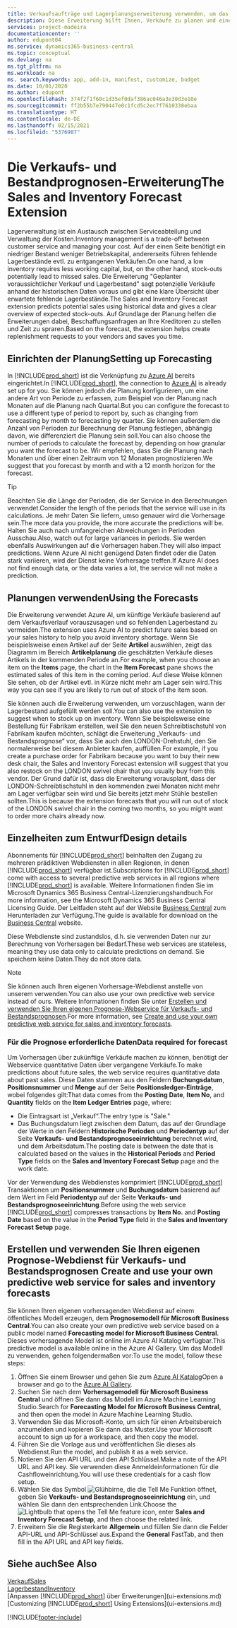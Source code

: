 ```yaml
---
title: Verkaufsaufträge und Lagerplanungserweiterung verwenden, um das Lager zu verwalten | Microsoft Docs
description: Diese Erweiterung hilft Ihnen, Verkäufe zu planen und eine klare Übersicht über erwartete fehlende Lagerbestände zu erhalten und hilft Ihnen sogar dabei, Lagerauffüllungsanfragen an Verkäufer zu stellen.
services: project-madeira
documentationcenter: ''
author: edupont04
ms.service: dynamics365-business-central
ms.topic: conceptual
ms.devlang: na
ms.tgt_pltfrm: na
ms.workload: na
ms. search.keywords: app, add-in, manifest, customize, budget
ms.date: 10/01/2020
ms.author: edupont
ms.openlocfilehash: 374f2f1f60c1d35ef0daf386ac046a3e30d3e10e
ms.sourcegitcommit: ff2b55b7e790447e0c1fcd5c2ec7f7610338ebaa
ms.translationtype: HT
ms.contentlocale: de-DE
ms.lasthandoff: 02/15/2021
ms.locfileid: "5376987"
---
```

# <a name="the-sales-and-inventory-forecast-extension"></a><span data-ttu-id="e6e45-103">Die Verkaufs- und Bestandprognosen-Erweiterung</span><span class="sxs-lookup"><span data-stu-id="e6e45-103">The Sales and Inventory Forecast Extension</span></span>
<span data-ttu-id="e6e45-104">Lagerverwaltung ist ein Austausch zwischen Serviceabteilung und Verwaltung der Kosten.</span><span class="sxs-lookup"><span data-stu-id="e6e45-104">Inventory management is a trade-off between customer service and managing your cost.</span></span> <span data-ttu-id="e6e45-105">Auf der einen Seite benötigt ein niedriger Bestand weniger Betriebskapital, andererseits führen fehlende Lagerbestände evtl. zu entgangenen Verkäufen.</span><span class="sxs-lookup"><span data-stu-id="e6e45-105">On one hand, a low inventory requires less working capital, but, on the other hand, stock-outs potentially lead to missed sales.</span></span> <span data-ttu-id="e6e45-106">Die Erweiterung "Geplanter voraussichtlicher Verkauf und Lagerbestand" sagt potenzielle Verkäufe anhand der historischen Daten voraus und gibt eine klare Übersicht über erwartete fehlende Lagerbestände.</span><span class="sxs-lookup"><span data-stu-id="e6e45-106">The Sales and Inventory Forecast extension predicts potential sales using historical data and gives a clear overview of expected stock-outs.</span></span> <span data-ttu-id="e6e45-107">Auf Grundlage der Planung helfen die Erweiterungen dabei, Beschaffungsanfragen an Ihre Kreditoren zu stellen und Zeit zu spraren.</span><span class="sxs-lookup"><span data-stu-id="e6e45-107">Based on the forecast, the extension helps create replenishment requests to your vendors and saves you time.</span></span>  

## <a name="setting-up-forecasting"></a><span data-ttu-id="e6e45-108">Einrichten der Planung</span><span class="sxs-lookup"><span data-stu-id="e6e45-108">Setting up Forecasting</span></span>
<span data-ttu-id="e6e45-109">In [!INCLUDE[prod_short](includes/prod_short.md)] ist die Verknüpfung zu [Azure AI](https://azure.microsoft.com/overview/ai-platform/) bereits eingerichtet.</span><span class="sxs-lookup"><span data-stu-id="e6e45-109">In [!INCLUDE[prod_short](includes/prod_short.md)], the connection to [Azure AI](https://azure.microsoft.com/overview/ai-platform/) is already set up for you.</span></span> <span data-ttu-id="e6e45-110">Sie können jedoch die Planung konfigurieren, um eine andere Art von Periode zu erfassen, zum Beispiel von der Planung nach Monaten auf die Planung nach Quartal.</span><span class="sxs-lookup"><span data-stu-id="e6e45-110">But you can configure the forecast to use a different type of period to report by, such as changing from forecasting by month to forecasting by quarter.</span></span> <span data-ttu-id="e6e45-111">Sie können außerdem die Anzahl von Perioden zur Berechnung der Planung festlegen, abhängig davon, wie differenziert die Planung sein soll.</span><span class="sxs-lookup"><span data-stu-id="e6e45-111">You can also choose the number of periods to calculate the forecast by, depending on how granular you want the forecast to be.</span></span> <span data-ttu-id="e6e45-112">Wir empfehlen, dass Sie die Planung nach Monaten und über einen Zeitraum von 12 Monaten prognostizieren.</span><span class="sxs-lookup"><span data-stu-id="e6e45-112">We suggest that you forecast by month and with a 12 month horizon for the forecast.</span></span> 

> [!TIP]  
>   <span data-ttu-id="e6e45-113">Beachten Sie die Länge der Perioden, die der Service in den Berechnungen verwendet.</span><span class="sxs-lookup"><span data-stu-id="e6e45-113">Consider the length of the periods that the service will use in its calculations.</span></span> <span data-ttu-id="e6e45-114">Je mehr Daten Sie liefern, umso genauer wird die Vorhersage sein.</span><span class="sxs-lookup"><span data-stu-id="e6e45-114">The more data you provide, the more accurate the predictions will be.</span></span> <span data-ttu-id="e6e45-115">Halten Sie auch nach umfangreichen Abweichungen in Perioden Ausschau.</span><span class="sxs-lookup"><span data-stu-id="e6e45-115">Also, watch out for large variances in periods.</span></span> <span data-ttu-id="e6e45-116">Sie werden ebenfalls Auswirkungen auf die Vorhersagen haben.</span><span class="sxs-lookup"><span data-stu-id="e6e45-116">They will also impact predictions.</span></span> <span data-ttu-id="e6e45-117">Wenn Azure AI nicht genügend Daten findet oder die Daten stark variieren, wird der Dienst keine Vorhersage treffen.</span><span class="sxs-lookup"><span data-stu-id="e6e45-117">If Azure AI does not find enough data, or the data varies a lot, the service will not make a prediction.</span></span>

## <a name="using-the-forecasts"></a><span data-ttu-id="e6e45-118">Planungen verwenden</span><span class="sxs-lookup"><span data-stu-id="e6e45-118">Using the Forecasts</span></span>
<span data-ttu-id="e6e45-119">Die Erweiterung verwendet Azure AI, um künftige Verkäufe basierend auf dem Verkaufsverlauf vorauszusagen und so fehlenden Lagerbestand zu vermeiden.</span><span class="sxs-lookup"><span data-stu-id="e6e45-119">The extension uses Azure AI to predict future sales based on your sales history to help you avoid inventory shortage.</span></span> <span data-ttu-id="e6e45-120">Wenn Sie beispielsweise einen Artikel auf der Seite **Artikel** auswählen, zeigt das Diagramm im Bereich **Artikelplanung** die geschätzten Verkäufe dieses Artikels in der kommenden Periode an.</span><span class="sxs-lookup"><span data-stu-id="e6e45-120">For example, when you choose an item on the **Items** page, the chart in the **Item Forecast** pane shows the estimated sales of this item in the coming period.</span></span> <span data-ttu-id="e6e45-121">Auf diese Weise können Sie sehen, ob der Artikel evtl. in Kürze nicht mehr am Lager sein wird.</span><span class="sxs-lookup"><span data-stu-id="e6e45-121">This way you can see if you are likely to run out of stock of the item soon.</span></span>  

<span data-ttu-id="e6e45-122">Sie können auch die Erweiterung verwenden, um vorzuschlagen, wann der Lagerbestand aufgefüllt werden soll.</span><span class="sxs-lookup"><span data-stu-id="e6e45-122">You can also use the extension to suggest when to stock up on inventory.</span></span> <span data-ttu-id="e6e45-123">Wenn Sie beispielsweise eine Bestellung für Fabrikam erstellen, weil Sie den neuen Schreibtischstuhl von Fabrikam kaufen möchten, schlägt die Erweiterung „Verkaufs- und Bestandsprognose“ vor, dass Sie auch den LONDON-Drehstuhl, den Sie normalerweise bei diesem Anbieter kaufen, auffüllen.</span><span class="sxs-lookup"><span data-stu-id="e6e45-123">For example, if you create a purchase order for Fabrikam because you want to buy their new desk chair, the Sales and Inventory Forecast extension will suggest that you also restock on the LONDON swivel chair that you usually buy from this vendor.</span></span> <span data-ttu-id="e6e45-124">Der Grund dafür ist, dass die Erweiterung vorausplant, dass der LONDON-Schreibtischstuhl in den kommenden zwei Monaten nicht mehr am Lager verfügbar sein wird und Sie bereits jetzt mehr Stühle bestellen sollten.</span><span class="sxs-lookup"><span data-stu-id="e6e45-124">This is because the extension forecasts that you will run out of stock of the LONDON swivel chair in the coming two months, so you might want to order more chairs already now.</span></span>  

## <a name="design-details"></a><span data-ttu-id="e6e45-125">Einzelheiten zum Entwurf</span><span class="sxs-lookup"><span data-stu-id="e6e45-125">Design details</span></span>
<span data-ttu-id="e6e45-126">Abonnements für [!INCLUDE[prod_short](includes/prod_short.md)] beinhalten den Zugang zu mehreren prädiktiven Webdiensten in allen Regionen, in denen [!INCLUDE[prod_short](includes/prod_short.md)] verfügbar ist.</span><span class="sxs-lookup"><span data-stu-id="e6e45-126">Subscriptions for [!INCLUDE[prod_short](includes/prod_short.md)] come with access to several predictive web services in all regions where [!INCLUDE[prod_short](includes/prod_short.md)] is available.</span></span> <span data-ttu-id="e6e45-127">Weitere Informationen finden Sie im Microsoft Dynamics 365 Business Central-Lizenzierungshandbuch.</span><span class="sxs-lookup"><span data-stu-id="e6e45-127">For more information, see the Microsoft Dynamics 365 Business Central Licensing Guide.</span></span> <span data-ttu-id="e6e45-128">Der Leitfaden steht auf der Website [Business Central](https://dynamics.microsoft.com/en-us/business-central/overview/) zum Herunterladen zur Verfügung.</span><span class="sxs-lookup"><span data-stu-id="e6e45-128">The guide is available for download on the [Business Central](https://dynamics.microsoft.com/en-us/business-central/overview/) website.</span></span> 

<span data-ttu-id="e6e45-129">Diese Webdienste sind zustandslos, d.h. sie verwenden Daten nur zur Berechnung von Vorhersagen bei Bedarf.</span><span class="sxs-lookup"><span data-stu-id="e6e45-129">These web services are stateless, meaning they use data only to calculate predictions on demand.</span></span> <span data-ttu-id="e6e45-130">Sie speichern keine Daten.</span><span class="sxs-lookup"><span data-stu-id="e6e45-130">They do not store data.</span></span>

> [!NOTE]  
>   <span data-ttu-id="e6e45-131">Sie können auch Ihren eigenen Vorhersage-Webdienst anstelle von unserem verwenden.</span><span class="sxs-lookup"><span data-stu-id="e6e45-131">You can also use your own predictive web service instead of ours.</span></span> <span data-ttu-id="e6e45-132">Weitere Informationen finden Sie unter [Erstellen und verwenden Sie Ihren eigenen Prognose-Webservice für Verkaufs- und Bestandsprognosen](#AnchorText).</span><span class="sxs-lookup"><span data-stu-id="e6e45-132">For more information, see [Create and use your own predictive web service for sales and inventory forecasts](#AnchorText).</span></span> 

### <a name="data-required-for-forecast"></a><span data-ttu-id="e6e45-133">Für die Prognose erforderliche Daten</span><span class="sxs-lookup"><span data-stu-id="e6e45-133">Data required for forecast</span></span>
<span data-ttu-id="e6e45-134">Um Vorhersagen über zukünftige Verkäufe machen zu können, benötigt der Webservice quantitative Daten über vergangene Verkäufe.</span><span class="sxs-lookup"><span data-stu-id="e6e45-134">To make predictions about future sales, the web service requires quantitative data about past sales.</span></span> <span data-ttu-id="e6e45-135">Diese Daten stammen aus den Feldern **Buchungsdatum**, **Positionsnummer** und **Menge** auf der Seite **Positionsledger-Einträge**, wobei folgendes gilt:</span><span class="sxs-lookup"><span data-stu-id="e6e45-135">That data comes from the **Posting Date**, **Item No**, and **Quantity** fields on the **Item Ledger Entries** page, where:</span></span>
-    <span data-ttu-id="e6e45-136">Die Eintragsart ist „Verkauf“.</span><span class="sxs-lookup"><span data-stu-id="e6e45-136">The entry type is "Sale."</span></span>
- <span data-ttu-id="e6e45-137">Das Buchungsdatum liegt zwischen dem Datum, das auf der Grundlage der Werte in den Feldern **Historische Perioden** und **Periodentyp** auf der Seite **Verkaufs- und Bestandsprognoseeinrichtung** berechnet wird, und dem Arbeitsdatum.</span><span class="sxs-lookup"><span data-stu-id="e6e45-137">The posting date is between the date that is calculated based on the values in the **Historical Periods** and **Period Type** fields on the **Sales and Inventory Forecast Setup** page and the work date.</span></span>

<span data-ttu-id="e6e45-138">Vor der Verwendung des Webdienstes komprimiert [!INCLUDE[prod_short](includes/prod_short.md)] Transaktionen um **Positionsnummer** und **Buchungsdatum** basierend auf dem Wert im Feld **Periodentyp** auf der Seite **Verkaufs- und Bestandsprognoseeinrichtung**.</span><span class="sxs-lookup"><span data-stu-id="e6e45-138">Before using the web service [!INCLUDE[prod_short](includes/prod_short.md)] compresses transactions by **Item No.** and **Posting Date** based on the value in the **Period Type** field in the **Sales and Inventory Forecast Setup** page.</span></span>

## <a name="create-and-use-your-own-predictive-web-service-for-sales-and-inventory-forecasts"></a><span data-ttu-id="e6e45-139"><a name="AnchorText"> </a>Erstellen und verwenden Sie Ihren eigenen Prognose-Webdienst für Verkaufs- und Bestandsprognosen</span><span class="sxs-lookup"><span data-stu-id="e6e45-139"><a name="AnchorText"> </a>Create and use your own predictive web service for sales and inventory forecasts</span></span>
<span data-ttu-id="e6e45-140">Sie können Ihren eigenen vorhersagenden Webdienst auf einem öffentliches Modell erzeugen, dem **Prognosemodell für Microsoft Business Central**.</span><span class="sxs-lookup"><span data-stu-id="e6e45-140">You can also create your own predictive web service based on a public model named **Forecasting model for Microsoft Business Central**.</span></span> <span data-ttu-id="e6e45-141">Dieses vorhersagende Modell ist online im Azure AI Katalog verfügbar.</span><span class="sxs-lookup"><span data-stu-id="e6e45-141">This predictive model is available online in the Azure AI Gallery.</span></span> <span data-ttu-id="e6e45-142">Um das Modell zu verwenden, gehen folgendermaßen vor:</span><span class="sxs-lookup"><span data-stu-id="e6e45-142">To use the model, follow these steps:</span></span>  

1. <span data-ttu-id="e6e45-143">Öffnen Sie einem Browser und gehen Sie zum [Azure AI Katalog](https://go.microsoft.com/fwlink/?linkid=828352)</span><span class="sxs-lookup"><span data-stu-id="e6e45-143">Open a browser and go to the [Azure AI Gallery](https://go.microsoft.com/fwlink/?linkid=828352).</span></span>  
2. <span data-ttu-id="e6e45-144">Suchen Sie nach dem **Vorhersagemodell für Microsoft Business Central** und öffnen Sie dann das Modell im Azure Machine Learning Studio.</span><span class="sxs-lookup"><span data-stu-id="e6e45-144">Search for **Forecasting Model for Microsoft Business Central**, and then open the model in Azure Machine Learning Studio.</span></span>  
3. <span data-ttu-id="e6e45-145">Verwenden Sie das Microsoft-Konto, um sich für einen Arbeitsbereich anzumelden und kopieren Sie dann das Muster.</span><span class="sxs-lookup"><span data-stu-id="e6e45-145">Use your Microsoft account to sign up for a workspace, and then copy the model.</span></span>  
4. <span data-ttu-id="e6e45-146">Führen Sie die Vorlage aus und veröffentlichen Sie dieses als Webdienst.</span><span class="sxs-lookup"><span data-stu-id="e6e45-146">Run the model, and publish it as a web service.</span></span>  
5. <span data-ttu-id="e6e45-147">Notieren Sie den API URL und den API Schlüssel.</span><span class="sxs-lookup"><span data-stu-id="e6e45-147">Make a note of the API URL and API key.</span></span> <span data-ttu-id="e6e45-148">Sie verwenden diese Anmeldeinformationen für die Cashfloweinrichtung.</span><span class="sxs-lookup"><span data-stu-id="e6e45-148">You will use these credentials for a cash flow setup.</span></span>  
6. <span data-ttu-id="e6e45-149">Wählen Sie das Symbol ![Glühbirne, die die Tell Me Funktion öffnet](media/ui-search/search_small.png "Was möchten Sie tun?"), geben Sie **Verkaufs- und Bestandsprognoseeinrichtung** ein, und wählen Sie dann den entsprechenden Link.</span><span class="sxs-lookup"><span data-stu-id="e6e45-149">Choose the ![Lightbulb that opens the Tell Me feature](media/ui-search/search_small.png "Tell me what you want to do") icon, enter **Sales and Inventory Forecast Setup**, and then choose the related link.</span></span>  
7. <span data-ttu-id="e6e45-150">Erweitern Sie die Registerkarte **Allgemein** und füllen Sie dann die Felder API-URL und API-Schlüssel aus.</span><span class="sxs-lookup"><span data-stu-id="e6e45-150">Expand the **General** FastTab, and then fill in the API URL and API key fields.</span></span>  


## <a name="see-also"></a><span data-ttu-id="e6e45-151">Siehe auch</span><span class="sxs-lookup"><span data-stu-id="e6e45-151">See Also</span></span>
[<span data-ttu-id="e6e45-152">Verkauf</span><span class="sxs-lookup"><span data-stu-id="e6e45-152">Sales</span></span>](sales-manage-sales.md)  
[<span data-ttu-id="e6e45-153">Lagerbestand</span><span class="sxs-lookup"><span data-stu-id="e6e45-153">Inventory</span></span>](inventory-manage-inventory.md)  
<span data-ttu-id="e6e45-154">[Anpassen [!INCLUDE[prod_short](includes/prod_short.md)] über Erweiterungen](ui-extensions.md)</span><span class="sxs-lookup"><span data-stu-id="e6e45-154">[Customizing [!INCLUDE[prod_short](includes/prod_short.md)] Using Extensions](ui-extensions.md)</span></span>  


[!INCLUDE[footer-include](includes/footer-banner.md)]